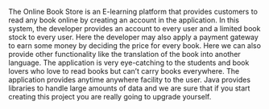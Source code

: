 The Online Book Store is an E-learning platform that provides customers to read any book online by creating an account in the application.  In this system, the developer provides an account to every user and a limited book stock to every user. Here the developer may also apply a payment gateway to earn some money by deciding the price for every book. Here we can also provide other functionality like the translation of the book into another language. The application is very eye-catching to the students and book lovers who love to read books but can’t carry books everywhere. The application provides anytime anywhere facility to the user. Java provides libraries to handle large amounts of data and we are sure that if you start creating this project you are really going to upgrade yourself.
